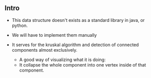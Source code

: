 ## Intro

* This data structure doesn't exists as a standard library in java, or python. 

* We will have to implement them manually

* It serves for the kruskal algorithm and detection of connected components almost exclusively. 
	* A good way of visualizing what it is doing: 
	* It collapse the whole component into one vertex inside of that component. 

